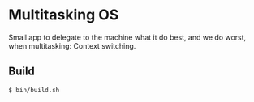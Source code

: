 Multitasking OS
===============

Small app to delegate to the machine what it do best, and we do worst, when multitasking: Context switching.

Build
-----

    $ bin/build.sh
